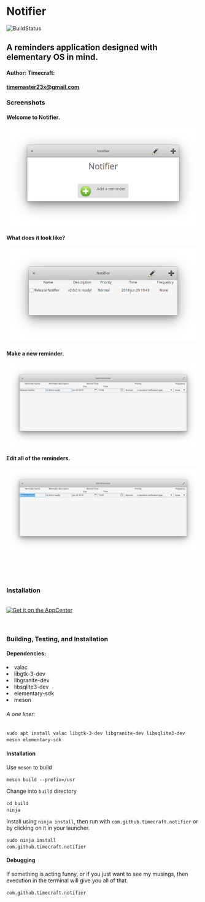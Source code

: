 # Notifier

![BuildStatus](https://travis-ci.org/Timecraft/notifier.svg?branch=master)

## A reminders application designed with elementary OS in mind.

#### Author: Timecraft:

#### timemaster23x@gmail.com

### Screenshots
#### Welcome to Notifier.
![NotifierScreenshot](data/images/WelcomeUI.png?raw=true)

#### What does it look like?
![NotifierScreenshot](data/images/MainUI.png?raw=true)

#### Make a new reminder.

![NotifierScreenshot](data/images/NewReminder.png?raw=true)

#### Edit all of the reminders.

![NotifierScreenshot](data/images/EditReminder.png?raw=true)

<br /><br /><br />

### Installation
<br />
<a href="https://appcenter.elementary.io/com.github.timecraft.notifier"><img alt="Get it on the AppCenter" src="https://appcenter.elementary.io/badge.svg"></a>
<br /><br /> <br />

### Building, Testing, and Installation

#### Dependencies:

<li> valac </li>
<li> libgtk-3-dev </li>
<li> libgranite-dev </li>
<li> libsqlite3-dev </li>
<li> elementary-sdk </li>
<li> meson </li>

###### A one liner:

`sudo apt install valac libgtk-3-dev libgranite-dev libsqlite3-dev meson elementary-sdk`

#### Installation

Use `meson` to build <br />

`meson build --prefix=/usr`

Change into `build` directory <br />

`cd build` <br />
`ninja`

Install using `ninja install`, then run with `com.github.timecraft.notifier` or by clicking on it in your launcher. <br />

`sudo ninja install` <br />
`com.github.timecraft.notifier`

#### Debugging

If something is acting funny, or if you just want to see my musings, then execution in the terminal will give you all of that. <br />

`com.github.timecraft.notifier`
